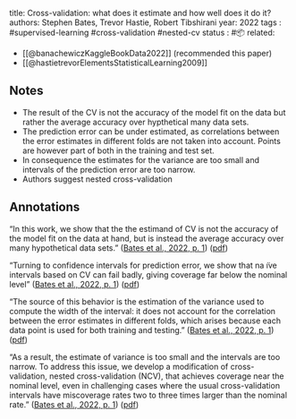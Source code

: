 
title: Cross-validation: what does it estimate and how well does it do it?
authors: Stephen Bates, Trevor Hastie, Robert Tibshirani
year: 2022
tags :  #supervised-learning #cross-validation #nested-cv
status : #📦 
related: 
- [[@banachewiczKaggleBookData2022]] (recommended this paper)
- [[@hastietrevorElementsStatisticalLearning2009]]

## Notes
- The result of the CV is not the accuracy of the model fit on the data but rather the average accuracy over hypthetical many data sets.
- The prediction error can be under estimated, as correlations between the error estimates in different folds are not taken into account. Points are however part of both in the training and test set. 
- In consequence the estimates for the variance are too small and intervals of the prediction error are too narrow.
- Authors suggest nested cross-validation

## Annotations
“In this work, we show that the the estimand of CV is not the accuracy of the model fit on the data at hand, but is instead the average accuracy over many hypothetical data sets.” ([Bates et al., 2022, p. 1](zotero://select/library/items/WUNDECNK)) ([pdf](zotero://open-pdf/library/items/R2B9JY8T?page=1&annotation=U2UEVUPI))

“Turning to confidence intervals for prediction error, we show that na ̈ıve intervals based on CV can fail badly, giving coverage far below the nominal level” ([Bates et al., 2022, p. 1](zotero://select/library/items/WUNDECNK)) ([pdf](zotero://open-pdf/library/items/R2B9JY8T?page=1&annotation=L69EDACZ))

“The source of this behavior is the estimation of the variance used to compute the width of the interval: it does not account for the correlation between the error estimates in different folds, which arises because each data point is used for both training and testing.” ([Bates et al., 2022, p. 1](zotero://select/library/items/WUNDECNK)) ([pdf](zotero://open-pdf/library/items/R2B9JY8T?page=1&annotation=S6BBE6TT))

“As a result, the estimate of variance is too small and the intervals are too narrow. To address this issue, we develop a modification of cross-validation, nested cross-validation (NCV), that achieves coverage near the nominal level, even in challenging cases where the usual cross-validation intervals have miscoverage rates two to three times larger than the nominal rate.” ([Bates et al., 2022, p. 1](zotero://select/library/items/WUNDECNK)) ([pdf](zotero://open-pdf/library/items/R2B9JY8T?page=1&annotation=9KNZEXN3))